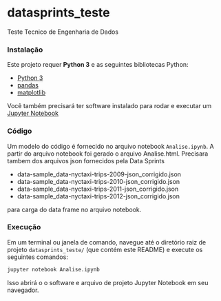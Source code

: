 # datasprints_teste
Teste Tecnico de Engenharia de Dados

### Instalação

Este projeto requer **Python 3** e as seguintes bibliotecas Python:

- [Python 3](https://www.python.org/download/)
- [pandas](http://pandas.pydata.org/)
- [matplotlib](http://matplotlib.org/)

Você também precisará ter software instalado para rodar e executar um [Jupyter Notebook](https://jupyter.org/)

### Código

Um modelo do código é fornecido no arquivo notebook `Analise.ipynb`.
A partir do arquivo notebook foi gerado o arquivo Analise.html.
Precisara tambem dos arquivos json fornecidos pela Data Sprints

- data-sample_data-nyctaxi-trips-2009-json_corrigido.json
- data-sample_data-nyctaxi-trips-2010-json_corrigido.json
- data-sample_data-nyctaxi-trips-2011-json_corrigido.json
- data-sample_data-nyctaxi-trips-2012-json_corrigido.json

para carga do data frame no arquivo notebook.

### Execução
Em um terminal ou janela de comando, navegue até o diretório raiz de projeto `datasprints_teste/` (que contém este README) e execute os seguintes comandos:

```bash
jupyter notebook Analise.ipynb
```

Isso abrirá o o software e arquivo de projeto Jupyter Notebook em seu navegador.
